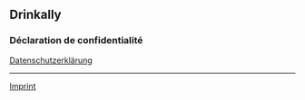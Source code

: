 ## **Drinkally**
### **Déclaration de confidentialité**

<a href="https://www.iubenda.com/privacy-policy/47987056" class="iubenda-white no-brand iubenda-noiframe iubenda-embed iubenda-noiframe iub-body-embed" title="Datenschutzerklärung">Datenschutzerklärung</a><script type="text/javascript">(function (w,d) {var loader = function () {var s = d.createElement("script"), tag = d.getElementsByTagName("script")[0]; s.src="https://cdn.iubenda.com/iubenda.js"; tag.parentNode.insertBefore(s,tag);}; if(w.addEventListener){w.addEventListener("load", loader, false);}else if(w.attachEvent){w.attachEvent("onload", loader);}else{w.onload = loader;}})(window, document);</script>

__________________
[Imprint](imprint)
